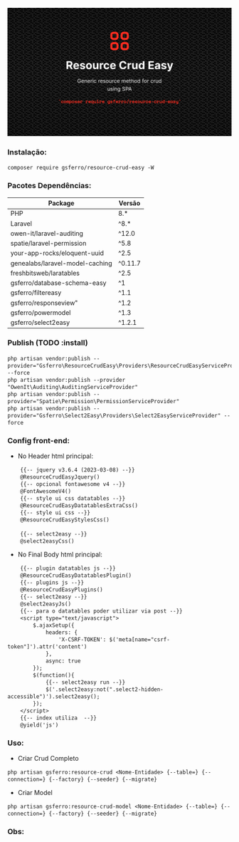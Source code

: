 ![Logo](logo.png)

### Instalação:

```composer 
composer require gsferro/resource-crud-easy -W
```

### Pacotes Dependências:

Package | Versão
--------|-----------
PHP | 8.*
Laravel | ^8.*
owen-it/laravel-auditing | ^12.0
spatie/laravel-permission | ^5.8
your-app-rocks/eloquent-uuid | ^2.5
genealabs/laravel-model-caching | ^0.11.7
freshbitsweb/laratables | ^2.5
gsferro/database-schema-easy | ^1
gsferro/filtereasy | ^1.1
gsferro/responseview" | ^1.2
gsferro/powermodel | ^1.3
gsferro/select2easy | ^1.2.1

### Publish (TODO :install)
```composer 
php artisan vendor:publish --provider="Gsferro\ResourceCrudEasy\Providers\ResourceCrudEasyServiceProvider" --force
php artisan vendor:publish --provider "OwenIt\Auditing\AuditingServiceProvider"
php artisan vendor:publish --provider="Spatie\Permission\PermissionServiceProvider"
php artisan vendor:publish --provider="Gsferro\Select2Easy\Providers\Select2EasyServiceProvider" --force
```
### Config front-end:

- No Header html principal:
```text
    {{-- jquery v3.6.4 (2023-03-08) --}}
    @ResourceCrudEasyJquery()
    {{-- opcional fontawesome v4 --}}
    @FontAwesomeV4()
    {{-- style ui css datatables --}}
    @ResourceCrudEasyDatatablesExtraCss() 
    {{-- style ui css --}}
    @ResourceCrudEasyStylesCss() 
    
    {{-- select2easy --}}
    @select2easyCss()
```
- No Final Body html principal:
```text
    {{-- plugin datatables js --}}
    @ResourceCrudEasyDatatablesPlugin()
    {{-- plugins js --}}
    @ResourceCrudEasyPlugins()
    {{-- select2easy --}}
    @select2easyJs()
    {{-- para o datatables poder utilizar via post --}}
    <script type="text/javascript">
        $.ajaxSetup({
            headers: {
                'X-CSRF-TOKEN': $('meta[name="csrf-token"]').attr('content')
            },
            async: true
        });
        $(function(){
            {{-- select2easy run --}}
            $('.select2easy:not(".select2-hidden-accessible")').select2easy();
        });
    </script>
    {{-- index utiliza  --}}
    @yield('js')
```

### Uso:

- Criar Crud Completo
```text 
php artisan gsferro:resource-crud <Nome-Entidade> {--table=} {--connection=} {--factory} {--seeder} {--migrate}
```

- Criar Model
```text 
php artisan gsferro:resource-crud-model <Nome-Entidade> {--table=} {--connection=} {--factory} {--seeder} {--migrate}
```

### Obs:

###
